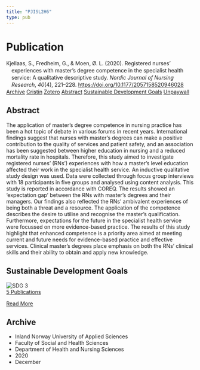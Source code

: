 ```yaml
---
title: "PJISL2H6"
type: pub
---
```

<h1>Publication</h1>
<article id="csl-bib-container-PJISL2H6" class="csl-bib-container">
  <div class="csl-bib-body" style="line-height: 1.35; padding-left: 1em; text-indent:-1em;">
  <div class="csl-entry">Kjellaas, S., Fredheim, G., &amp; Moen, &#xD8;. L. (2020). Registered nurses&#x2019; experiences with master&#x2019;s degree competence in the specialist health service: A qualitative descriptive study. <i>Nordic Journal of Nursing Research</i>, <i>40</i>(4), 221&#x2013;228. <a href="https://doi.org/10.1177/2057158520946028">https://doi.org/10.1177/2057158520946028</a></div>
</div>
  <div class="csl-bib-buttons">
    <a href="#taxonomy-article-PJISL2H6" class="csl-bib-button">Archive</a>
    <a href="https://app.cristin.no/results/show.jsf?id=1856158" alt="Cristin URL" class="csl-bib-button">Cristin</a>
    <a href="http://zotero.org/groups/5402882/items/PJISL2H6" alt="Zotero URL" class="csl-bib-button">Zotero</a>
    <a href="#abstract-article-PJISL2H6" class="csl-bib-button">Abstract</a>
    <a href="#sdg-article-PJISL2H6" class="csl-bib-button">Sustainable Development Goals</a>
    <a href="https://journals.sagepub.com/doi/pdf/10.1177/2057158520946028" class="csl-bib-button">Unpaywall</a>
  </div>
  <div id="csl-bib-meta-container-PJISL2H6"></div>
</article>
<div id="csl-bib-meta-PJISL2H6" class="csl-bib-meta">
  <article id="abstract-article-PJISL2H6" class="abstract-article">
    <h1>Abstract</h1>
    The application of master’s degree competence in nursing practice has been a hot topic of debate in various forums in recent years. International findings suggest that nurses with master’s degrees can make a positive contribution to the quality of services and patient safety, and an association has been suggested between higher education in nursing and a reduced mortality rate in hospitals. Therefore, this study aimed to investigate registered nurses’ (RNs’) experiences with how a master’s level education affected their work in the specialist health service. An inductive qualitative study design was used. Data were collected through focus group interviews with 18 participants in five groups and analysed using content analysis. This study is reported in accordance with COREQ. The results showed an ‘expectation gap’ between the RNs with master’s degrees and their managers. Our findings also reflected the RNs’ ambivalent experiences of being both a threat and a resource. The application of the competence describes the desire to utilise and recognise the master’s qualification. Furthermore, expectations for the future in the specialist health service were focussed on more evidence-based practice. The results of this study highlight that enhanced competence is a priority area aimed at meeting current and future needs for evidence-based practice and effective services. Clinical master’s degrees place emphasis on both the RNs’ clinical skills and their ability to obtain and apply new knowledge.
  </article>
  <article id="sdg-article-PJISL2H6" class="sdg-article">
    <h1>Sustainable Development Goals</h1>
    <div class="sdg-container"><div id="sdg3" class="sdg"> <img src="{{< params subfolder >}}images/sdg/sdg03_en.png" class="image" alt="SDG 3"> <div class="sdg-overlay"> <a href="{{< params subfolder >}}en/archive/?sdg=3#archive" class="sdg-publication-count"><span>5</span> Publications</a> <p><a href="https://sdgs.un.org/goals/goal3" class="sdg-read-more">Read More</a></p> </div> </div></div>
  </article>
  <article id="taxonomy-article-PJISL2H6" class="taxonomy-article">
    <h1>Archive</h1>
    <ul>
      <li>Inland Norway University of Applied Sciences</li>
      <li>Faculty of Social and Health Sciences</li>
      <li>Department of Health and Nursing Sciences</li>
      <li>2020</li>
      <li>December</li>
    </ul>
  </article>
</div>
